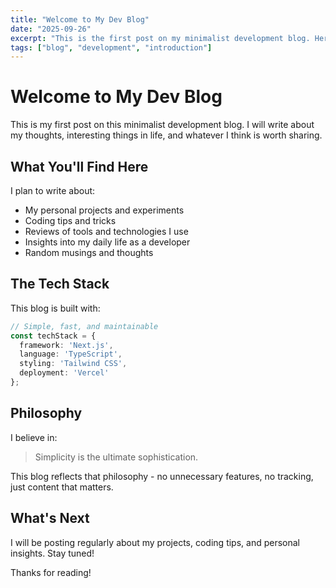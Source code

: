 ```yaml
---
title: "Welcome to My Dev Blog"
date: "2025-09-26"
excerpt: "This is the first post on my minimalist development blog. Here's what you can expect to find here."
tags: ["blog", "development", "introduction"]
---
```


# Welcome to My Dev Blog

This is my first post on this minimalist development blog. I will write about my thoughts, interesting things in life, and whatever I think is worth sharing.

## What You'll Find Here

I plan to write about:
- My personal projects and experiments
- Coding tips and tricks
- Reviews of tools and technologies I use
- Insights into my daily life as a developer
- Random musings and thoughts

## The Tech Stack

This blog is built with:

```typescript
// Simple, fast, and maintainable
const techStack = {
  framework: 'Next.js',
  language: 'TypeScript',
  styling: 'Tailwind CSS',
  deployment: 'Vercel'
};
```

## Philosophy

I believe in:

> Simplicity is the ultimate sophistication.

This blog reflects that philosophy - no unnecessary features, no tracking, just content that matters.

## What's Next

I will be posting regularly about my projects, coding tips, and personal insights. Stay tuned!

Thanks for reading!